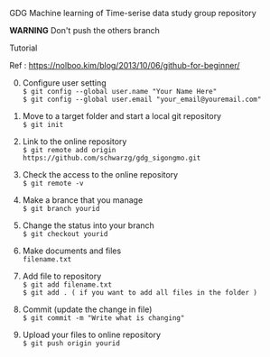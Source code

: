 GDG Machine learning of Time-serise data study group repository

__WARNING__ Don't push the others branch

Tutorial

Ref : https://nolboo.kim/blog/2013/10/06/github-for-beginner/

0. Configure user setting  
`$ git config --global user.name "Your Name Here"`  
`$ git config --global user.email "your_email@youremail.com"`  

1. Move to a target folder and start a local git repository  
`$ git init`  

2. Link to the online repository  
`$ git remote add origin https://github.com/schwarzg/gdg_sigongmo.git`  

3. Check the access to the online repository  
`$ git remote -v`  

4. Make a brance that you manage  
`$ git branch yourid`  

5. Change the status into your branch  
`$ git checkout yourid`  

6. Make documents and files  
`filename.txt`  

7. Add file to repository  
`$ git add filename.txt`  
`$ git add . ( if you want to add all files in the folder )`  

8. Commit (update the change in file)  
`$ git commit -m "Write what is changing"`  

9. Upload your files to online repository  
`$ git push origin yourid`  

